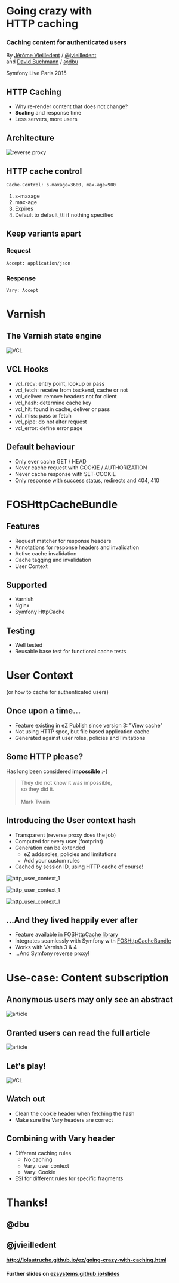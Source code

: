 # Going crazy with <br>HTTP caching
### Caching content for authenticated users

By [Jérôme Vieilledent](https://github.com/lolautruche) / [@jvieilledent](http://twitter.com/jvieilledent)
<br>and [David Buchmann](http://davidbu.ch/mann/) / [@dbu](http://twitter.com/dbu)

Symfony Live Paris 2015


## HTTP Caching

* Why re-render content that does not change?
* **Scaling** and response time
* Less servers, more users


## Architecture

![reverse proxy](assets/varnish-reverse-proxy.png)


## HTTP cache control

```
Cache-Control: s-maxage=3600, max-age=900
```

1. s-maxage
2. max-age
3. Expires
4. Default to default_ttl if nothing specified


## Keep variants apart

### Request
```
Accept: application/json
```
### Response
```
Vary: Accept
```



# Varnish


## The Varnish state engine
![VCL](assets/varnish-vcl.png)


## VCL Hooks
* vcl_recv: entry point, lookup or pass
* vcl_fetch: receive from backend, cache or not
* vcl_deliver: remove headers not for client
* vcl_hash: determine cache key
* vcl_hit: found in cache, deliver or pass
* vcl_miss: pass or fetch
* vcl_pipe: do not alter request
* vcl_error: define error page


## Default behaviour

* Only ever cache GET / HEAD
* Never cache request with COOKIE / AUTHORIZATION
* Never cache response with SET-COOKIE
* Only response with success status, redirects and 404, 410




# FOSHttpCacheBundle


## Features

* Request matcher for response headers
* Annotations for response headers and invalidation
* Active cache invalidation
* Cache tagging and invalidation
* User Context


## Supported

* Varnish
* Nginx
* Symfony HttpCache


## Testing

* Well tested
* Reusable base test for functional cache tests




# User Context

(or how to cache for authenticated users)


## Once upon a time...
* Feature existing in eZ Publish since version 3: "View cache"
* Not using HTTP spec, but file based application cache
* Generated against user roles, policies and limitations


## Some HTTP please?
Has long been considered **impossible** :-(

> They did not know it was impossible,<br>so they did it.<br> <!-- .element: class="fragment" -->
> <br> Mark Twain


## Introducing the User context hash
* Transparent (reverse proxy does the job)
* Computed for every user (footprint)
* Generation can be extended
  * eZ adds roles, policies and limitations
  * Add your custom rules
* Cached by session ID, using HTTP cache of course!


![http_user_context_1](assets/http_user_context_1.png)


![http_user_context_1](assets/http_user_context_2.png)


![http_user_context_1](assets/http_user_context_3.png)


## ...And they lived happily ever after
* Feature available in [FOSHttpCache library](http://foshttpcache.readthedocs.org/en/latest/)
* Integrates seamlessly with Symfony with [FOSHttpCacheBundle](http://foshttpcachebundle.readthedocs.org/en/latest/)
* Works with Varnish 3 & 4
* ...And Symfony reverse proxy! <!-- .element: class="fragment" -->



# Use-case: Content subscription


## Anonymous users may only see an abstract
![article](assets/article_anonymous.png)


## Granted users can read the full article
![article](assets/article_subscriber.png)


## Let's play!

![VCL](assets/varnish-stage.png)



## Watch out

* Clean the cookie header when fetching the hash
* Make sure the Vary headers are correct


## Combining with Vary header

* Different caching rules
    * No caching
    * Vary: user context
    * Vary: Cookie
* ESI for different rules for specific fragments



# Thanks!

## @dbu

## @jvieilledent

#### http://lolautruche.github.io/ez/going-crazy-with-caching.html
#### Further slides on [ezsystems.github.io/slides](http://ezsystems.github.io/slides/)
